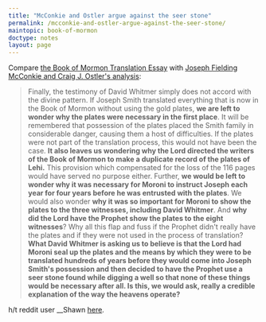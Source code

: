 ```yaml
---
title: "McConkie and Ostler argue against the seer stone"
permalink: /mcconkie-and-ostler-argue-against-the-seer-stone/
maintopic: book-of-mormon
doctype: notes
layout: page
---
```


Compare [the Book of Mormon Translation Essay](https://www.lds.org/topics/book-of-mormon-translation?lang=eng) with
[Joseph Fielding McConkie and Craig J. Ostler's analysis](https://deseretbook.com/p/revelations-restoration-commentary-doctrine-covenants-other-modern-joseph-fielding-mcconkie-2703?variant_id=108775-ebook):

> Finally, the testimony of David Whitmer simply does not accord with the divine pattern. If Joseph Smith translated everything that is now in the Book of Mormon without using the gold plates, **we are left to wonder why the plates were necessary in the first place**. It will be remembered that possession of the plates placed the Smith family in considerable danger, causing them a host of difficulties. If the plates were not part of the translation process, this would not have been the case. **It also leaves us wondering why the Lord directed the writers of the Book of Mormon to make a duplicate record of the plates of Lehi.** This provision which compensated for the loss of the 116 pages would have served no purpose either. Further, **we would be left to wonder why it was necessary for Moroni to instruct Joseph each year for four years before he was entrusted with the plates**. We would also wonder **why it was so important for Moroni to show the plates to the three witnesses, including David Whitmer**. And **why did the Lord have the Prophet show the plates to the eight witnesses**? Why all this flap and fuss if the Prophet didn't really have the plates and if they were not used in the process of translation?  **What David Whitmer is asking us to believe is that the Lord had Moroni seal up the plates and the means by which they were to be translated hundreds of years before they would come into Joseph Smith's possession and then decided to have the Prophet use a seer stone found while digging a well so that none of these things would be necessary after all. Is this, we would ask, really a credible explanation of the way the heavens operate?**

h/t reddit user \_\_Shawn [here](https://www.reddit.com/r/exmormon/comments/7xzlri/if_joseph_smith_translated_everything_that_is_now/).
